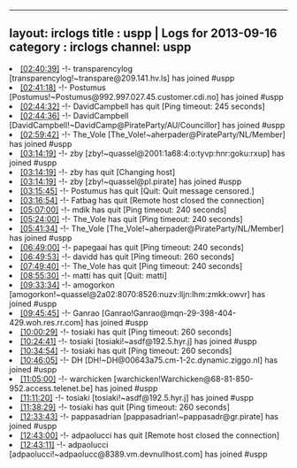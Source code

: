 
---
layout: irclogs
title : uspp | Logs for 2013-09-16
category : irclogs
channel: uspp
---
<li class="logitem"><a href="#02:40:39" name="02:40:39" class="time">[02:40:39]</a> -!- <span class="join">transparencylog</span> [transparencylog!~transpare@209.141.hv.ls] has joined #uspp </li>
<li class="logitem"><a href="#02:41:18" name="02:41:18" class="time">[02:41:18]</a> -!- <span class="join">Postumus</span> [Postumus!~Postumus@992.997.027.45.customer.cdi.no] has joined #uspp </li>
<li class="logitem"><a href="#02:44:32" name="02:44:32" class="time">[02:44:32]</a> -!- <span class="quit">DavidCampbell</span> has quit [Ping timeout: 245 seconds] </li>
<li class="logitem"><a href="#02:44:36" name="02:44:36" class="time">[02:44:36]</a> -!- <span class="join">DavidCampbell</span> [DavidCampbell!~DavidCamp@PirateParty/AU/Councillor] has joined #uspp </li>
<li class="logitem"><a href="#02:59:42" name="02:59:42" class="time">[02:59:42]</a> -!- <span class="join">The_Vole</span> [The_Vole!~aherpader@PirateParty/NL/Member] has joined #uspp </li>
<li class="logitem"><a href="#03:14:19" name="03:14:19" class="time">[03:14:19]</a> -!- <span class="join">zby</span> [zby!~quassel@2001:1a68:4:o:tyvp:hnr:goku:rxup] has joined #uspp </li>
<li class="logitem"><a href="#03:14:19" name="03:14:19" class="time">[03:14:19]</a> -!- <span class="quit">zby</span> has quit [Changing host] </li>
<li class="logitem"><a href="#03:14:19" name="03:14:19" class="time">[03:14:19]</a> -!- <span class="join">zby</span> [zby!~quassel@pl.pirate] has joined #uspp </li>
<li class="logitem"><a href="#03:15:45" name="03:15:45" class="time">[03:15:45]</a> -!- <span class="quit">Postumus</span> has quit [Quit: Quit message censored.] </li>
<li class="logitem"><a href="#03:16:54" name="03:16:54" class="time">[03:16:54]</a> -!- <span class="quit">Fatbag</span> has quit [Remote host closed the connection] </li>
<li class="logitem"><a href="#05:07:00" name="05:07:00" class="time">[05:07:00]</a> -!- <span class="quit">mdik</span> has quit [Ping timeout: 240 seconds] </li>
<li class="logitem"><a href="#05:24:00" name="05:24:00" class="time">[05:24:00]</a> -!- <span class="quit">The_Vole</span> has quit [Ping timeout: 240 seconds] </li>
<li class="logitem"><a href="#05:41:34" name="05:41:34" class="time">[05:41:34]</a> -!- <span class="join">The_Vole</span> [The_Vole!~aherpader@PirateParty/NL/Member] has joined #uspp </li>
<li class="logitem"><a href="#06:49:00" name="06:49:00" class="time">[06:49:00]</a> -!- <span class="quit">papegaai</span> has quit [Ping timeout: 240 seconds] </li>
<li class="logitem"><a href="#06:49:53" name="06:49:53" class="time">[06:49:53]</a> -!- <span class="quit">davidd</span> has quit [Ping timeout: 260 seconds] </li>
<li class="logitem"><a href="#07:49:40" name="07:49:40" class="time">[07:49:40]</a> -!- <span class="quit">The_Vole</span> has quit [Ping timeout: 240 seconds] </li>
<li class="logitem"><a href="#08:55:30" name="08:55:30" class="time">[08:55:30]</a> -!- <span class="quit">matti</span> has quit [Quit: matti] </li>
<li class="logitem"><a href="#09:33:34" name="09:33:34" class="time">[09:33:34]</a> -!- <span class="join">amogorkon</span> [amogorkon!~quassel@2a02:8070:8526:nuzv:lljn:lhm:zmkk:owvr] has joined #uspp </li>
<li class="logitem"><a href="#09:45:45" name="09:45:45" class="time">[09:45:45]</a> -!- <span class="join">Ganrao</span> [Ganrao!Ganrao@mqn-29-398-404-429.woh.res.rr.com] has joined #uspp </li>
<li class="logitem"><a href="#10:00:29" name="10:00:29" class="time">[10:00:29]</a> -!- <span class="quit">tosiaki</span> has quit [Ping timeout: 260 seconds] </li>
<li class="logitem"><a href="#10:24:41" name="10:24:41" class="time">[10:24:41]</a> -!- <span class="join">tosiaki</span> [tosiaki!~asdf@192.5.hyr.j] has joined #uspp </li>
<li class="logitem"><a href="#10:34:54" name="10:34:54" class="time">[10:34:54]</a> -!- <span class="quit">tosiaki</span> has quit [Ping timeout: 260 seconds] </li>
<li class="logitem"><a href="#10:46:05" name="10:46:05" class="time">[10:46:05]</a> -!- <span class="join">DH</span> [DH!~DH@00643a75.cm-1-2c.dynamic.ziggo.nl] has joined #uspp </li>
<li class="logitem"><a href="#11:05:00" name="11:05:00" class="time">[11:05:00]</a> -!- <span class="join">warchicken</span> [warchicken!Warchicken@68-81-850-952.access.telenet.be] has joined #uspp </li>
<li class="logitem"><a href="#11:11:20" name="11:11:20" class="time">[11:11:20]</a> -!- <span class="join">tosiaki</span> [tosiaki!~asdf@192.5.hyr.j] has joined #uspp </li>
<li class="logitem"><a href="#11:38:29" name="11:38:29" class="time">[11:38:29]</a> -!- <span class="quit">tosiaki</span> has quit [Ping timeout: 260 seconds] </li>
<li class="logitem"><a href="#12:33:43" name="12:33:43" class="time">[12:33:43]</a> -!- <span class="join">pappasadrian</span> [pappasadrian!~pappasadr@gr.pirate] has joined #uspp </li>
<li class="logitem"><a href="#12:43:00" name="12:43:00" class="time">[12:43:00]</a> -!- <span class="quit">adpaolucci</span> has quit [Remote host closed the connection] </li>
<li class="logitem"><a href="#12:43:11" name="12:43:11" class="time">[12:43:11]</a> -!- <span class="join">adpaolucci</span> [adpaolucci!~adpaolucc@8389.vm.devnullhost.com] has joined #uspp </li>


